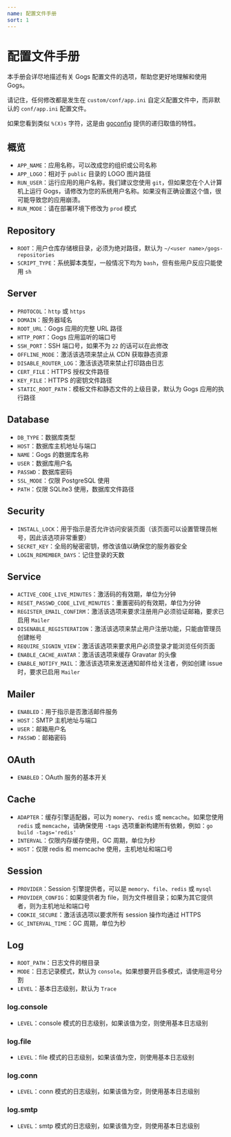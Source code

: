 ```yaml
---
name: 配置文件手册
sort: 1
---
```


# 配置文件手册

本手册会详尽地描述有关 Gogs 配置文件的选项，帮助您更好地理解和使用 Gogs。

请记住，任何修改都是发生在 `custom/conf/app.ini` 自定义配置文件中，而非默认的 `conf/app.ini` 配置文件。

如果您看到类似 `%(X)s` 字符，这是由 [goconfig](https://github.com/Unknwon/goconfig) 提供的递归取值的特性。

## 概览

- `APP_NAME`：应用名称，可以改成您的组织或公司名称
- `APP_LOGO`：相对于 `public` 目录的 LOGO 图片路径
- `RUN_USER`：运行应用的用户名称，我们建议您使用 `git`，但如果您在个人计算机上运行 Gogs，请修改为您的系统用户名称。如果没有正确设置这个值，很可能导致您的应用崩溃。
- `RUN_MODE`：请在部署环境下修改为 `prod` 模式

## Repository

- `ROOT`：用户仓库存储根目录，必须为绝对路径，默认为 `~/<user name>/gogs-repositories`
- `SCRIPT_TYPE`：系统脚本类型，一般情况下均为 `bash`，但有些用户反应只能使用 `sh`

## Server

- `PROTOCOL`：`http` 或 `https`
- `DOMAIN`：服务器域名
- `ROOT_URL`：Gogs 应用的完整 URL 路径
- `HTTP_PORT`：Gogs 应用监听的端口号
- `SSH_PORT`：SSH 端口号，如果不为 `22` 的话可以在此修改
- `OFFLINE_MODE`：激活该选项来禁止从 CDN 获取静态资源
- `DISABLE_ROUTER_LOG`：激活该选项来禁止打印路由日志
- `CERT_FILE`：HTTPS 授权文件路径
- `KEY_FILE`：HTTPS 的密钥文件路径
- `STATIC_ROOT_PATH`：模板文件和静态文件的上级目录，默认为 Gogs 应用的执行路径

## Database

- `DB_TYPE`：数据库类型
- `HOST`：数据库主机地址与端口
- `NAME`：Gogs 的数据库名称
- `USER`：数据库用户名
- `PASSWD`：数据库密码
- `SSL_MODE`：仅限 PostgreSQL 使用
- `PATH`：仅限 SQLite3 使用，数据库文件路径

## Security

- `INSTALL_LOCK`：用于指示是否允许访问安装页面（该页面可以设置管理员帐号，因此该选项非常重要）
- `SECRET_KEY`：全局的秘密密钥，修改该值以确保您的服务器安全
- `LOGIN_REMEMBER_DAYS`：记住登录的天数

## Service

- `ACTIVE_CODE_LIVE_MINUTES`：激活码的有效期，单位为分钟
- `RESET_PASSWD_CODE_LIVE_MINUTES`：重置密码的有效期，单位为分钟
- `REGISTER_EMAIL_CONFIRM`：激活该选项来要求注册用户必须验证邮箱，要求已启用 `Mailer`
- `DISENABLE_REGISTERATION`：激活该选项来禁止用户注册功能，只能由管理员创建帐号
- `REQUIRE_SIGNIN_VIEW`：激活该选项来要求用户必须登录才能浏览任何页面
- `ENABLE_CACHE_AVATAR`：激活该选项来缓存 Gravatar 的头像
- `ENABLE_NOTIFY_MAIL`：激活该选项来发送通知邮件给关注者，例如创建 issue 时，要求已启用 `Mailer`

## Mailer

- `ENABLED`：用于指示是否激活邮件服务
- `HOST`：SMTP 主机地址与端口
- `USER`：邮箱用户名
- `PASSWD`：邮箱密码

## OAuth

- `ENABLED`：OAuth 服务的基本开关

## Cache

- `ADAPTER`：缓存引擎适配器，可以为 `momery`、`redis` 或 `memcache`。如果您使用 `redis` 或 `memcache`，请确保使用 `-tags` 选项重新构建所有依赖，例如：`go build -tags='redis'`
- `INTERVAL`：仅限内存缓存使用，GC 周期，单位为秒
- `HOST`：仅限 redis 和 memcache 使用，主机地址和端口号

## Session

- `PROVIDER`：Session 引擎提供者，可以是 `memory`、`file`、`redis` 或 `mysql`
- `PROVIDER_CONFIG`：如果提供者为 file，则为文件根目录；如果为其它提供者，则为主机地址和端口号
- `COOKIE_SECURE`：激活该选项以要求所有 session 操作均通过 HTTPS
- `GC_INTERVAL_TIME`：GC 周期，单位为秒

## Log

- `ROOT_PATH`：日志文件的根目录
- `MODE`：日志记录模式，默认为 `console`。如果想要开启多模式，请使用逗号分割
- `LEVEL`：基本日志级别，默认为 `Trace`

### log.console

- `LEVEL`：console 模式的日志级别，如果该值为空，则使用基本日志级别

### log.file

- `LEVEL`：file 模式的日志级别，如果该值为空，则使用基本日志级别

### log.conn

- `LEVEL`：conn 模式的日志级别，如果该值为空，则使用基本日志级别

### log.smtp

- `LEVEL`：smtp 模式的日志级别，如果该值为空，则使用基本日志级别

